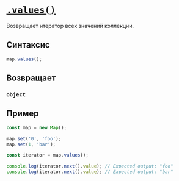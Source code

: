 # [`.values()`](../index.md)

Возвращает итератор всех значений коллекции.

## Синтаксис

```js
map.values();
```

## Возвращает

### `object`

## Пример

```js
const map = new Map();

map.set('0', 'foo');
map.set(1, 'bar');

const iterator = map.values();

console.log(iterator.next().value); // Expected output: "foo"
console.log(iterator.next().value); // Expected output: "bar"
```
